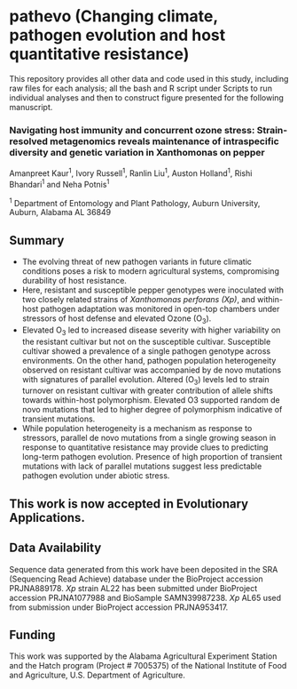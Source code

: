 # pathevo (Changing climate, pathogen evolution and host quantitative resistance)

This repository provides all other data and code used in this study, including raw files for each analysis; all the bash and R script under Scripts to run individual analyses and then to construct figure presented for the following manuscript.

### Navigating host immunity and concurrent ozone stress:  Strain-resolved metagenomics reveals maintenance of intraspecific diversity and genetic variation in Xanthomonas on pepper


Amanpreet Kaur<sup>1</sup>, Ivory Russell<sup>1</sup>, Ranlin Liu<sup>1</sup>, Auston Holland<sup>1</sup>, Rishi Bhandari<sup>1</sup> and Neha Potnis<sup>1</sup>

<sup>1</sup> Department of Entomology and Plant Pathology, Auburn University, Auburn, Alabama AL 36849


## Summary


* The evolving threat of new pathogen variants in future climatic conditions poses a risk to modern agricultural systems, compromising durability of host resistance.  
* Here, resistant and susceptible pepper genotypes were inoculated with two closely related strains of *Xanthomonas perforans (Xp)*, and within-host pathogen adaptation was monitored in open-top chambers under stressors of host defense and elevated Ozone (O<sub>3</sub>).  
* Elevated O<sub>3</sub> led to increased disease severity with higher variability on the resistant cultivar but not on the susceptible cultivar. Susceptible cultivar showed a prevalence of a single pathogen genotype across environments. On the other hand, pathogen population heterogeneity observed on resistant cultivar was accompanied by de novo mutations with signatures of parallel evolution. Altered (O<sub>3</sub>) levels led to strain turnover on resistant cultivar with greater contribution of allele shifts towards within-host polymorphism. Elevated O3 supported random de novo mutations that led to higher degree of polymorphism indicative of transient mutations. 
*	While population heterogeneity is a mechanism as response to stressors, parallel de novo mutations from a single growing season in response to quantitative resistance may provide clues to predicting long-term pathogen evolution. Presence of high proportion of transient mutations with lack of parallel mutations suggest less predictable pathogen evolution under abiotic stress.

## This work is now accepted in Evolutionary Applications.

## Data Availability

Sequence data generated from this work have been deposited in the SRA (Sequencing Read Achieve) database under the BioProject accession PRJNA889178. *Xp* strain AL22 has been submitted under BioProject accession PRJNA1077988 and BioSample SAMN39987238. *Xp* AL65 used from submission under BioProject accession PRJNA953417.  

## Funding

This work was supported by the Alabama Agricultural Experiment Station and the Hatch program (Project # 7005375) of the National Institute of Food and Agriculture, U.S. Department of Agriculture. 
